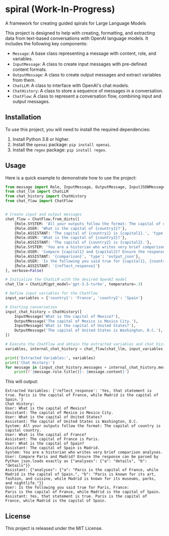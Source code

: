 # spiral (Work-In-Progress)
A framework for creating guided spirals for Large Language Models

This project is designed to help with creating, formatting, and extracting data from text-based conversations with OpenAI language models. It includes the following key components:

*   `Message`: A base class representing a message with content, role, and variables.
*   `InputMessage`: A class to create input messages with pre-defined content formats.
*   `OutputMessage`: A class to create output messages and extract variables from them.
*   `ChatLLM`: A class to interface with OpenAI's chat models.
*   `ChatHistory`: A class to store a sequence of messages in a conversation.
*   `ChatFlow`: A class to represent a conversation flow, combining input and output messages.

Installation
------------

To use this project, you will need to install the required dependencies:

1.  Install Python 3.8 or higher.
2.  Install the `openai` package: `pip install openai`.
3.  Install the `regex` package: `pip install regex`.

Usage
-----

Here is a quick example to demonstrate how to use the project:

```python
from message import Role, InputMessage, OutputMessage, InputJSONMessage, OutputJSONMessage
from chat_llm import ChatLLM
from chat_history import ChatHistory
from chat_flow import ChatFlow


# Create input and output messages
chat_flow = ChatFlow.from_dicts([
    {Role.SYSTEM: 'All your outputs follow the format: The capital of country is capital country.'},
    {Role.USER: 'What is the capital of {country1}?'},
    {Role.ASSISTANT: 'The capital of {country1} is {capital1}.', 'type': 'output'},  # optionally specify the type of message for USER/ASSISTANT
    {Role.USER: 'What is the capital of {country2}?'},
    {Role.ASSISTANT: 'The capital of {country2} is {capital2}.'},
    {Role.SYSTEM: 'You are a historian who writes very brief comparison analyses.'},
    {Role.USER: 'Compare {capital1} and {capital2}? Ensure the response can be parsed by Python json.loads exactly as {{"analyses": {{"a": "details", "b": "details"}}}}'},
    {Role.ASSISTANT: '{comparison}', 'type': 'output_json'},
    {Role.USER: 'Is the following you said true for {capital1}, {country1}:\n{comparison.analyses.a}', 'type': 'input_json', 'expected_input_varnames': {'comparison.analyses.a'}},
    {Role.ASSISTANT: '{reflect_response}'}
], verbose=False)

# Initialize the ChatLLM with the desired OpenAI model
chat_llm = ChatLLM(gpt_model='gpt-3.5-turbo', temperature=.3)

# Define input variables for the ChatFlow
input_variables = {'country1': 'France', 'country2': 'Spain'}

# Starting conversation
input_chat_history = ChatHistory([
    InputMessage('What is the capital of Mexico?'),
    OutputMessage('The capital of Mexico is Mexico City.'),
    InputMessage('What is the capital of United States?'),
    OutputMessage('The capital of United States is Washington, D.C.'),
])

# Execute the ChatFlow and obtain the extracted variables and chat history
variables, internal_chat_history = chat_flow(chat_llm, input_variables, input_chat_history=input_chat_history)

print('Extracted Variables:', variables)
print('Chat History:')
for message in (input_chat_history.messages + internal_chat_history.messages):
    print(f'{message.role.title()}: {message.content}')
```

This will output:

```
Extracted Variables: {'reflect_response': 'Yes, that statement is true. Paris is the capital of France, while Madrid is the capital of Spain.'}
Chat History:
User: What is the capital of Mexico?
Assistant: The capital of Mexico is Mexico City.
User: What is the capital of United States?
Assistant: The capital of United States is Washington, D.C.
System: All your outputs follow the format: The capital of country is capital country.
User: What is the capital of France?
Assistant: The capital of France is Paris.
User: What is the capital of Spain?
Assistant: The capital of Spain is Madrid.
System: You are a historian who writes very brief comparison analyses.
User: Compare Paris and Madrid? Ensure the response can be parsed by Python json.loads exactly as {"analyses": {"a": "details", "b": "details"}}
Assistant: {"analyses": {"a": "Paris is the capital of France, while Madrid is the capital of Spain.", "b": "Paris is known for its art, fashion, and cuisine, while Madrid is known for its museums, parks, and nightlife."}}
User: Is the following you said true for Paris, France:
Paris is the capital of France, while Madrid is the capital of Spain.
Assistant: Yes, that statement is true. Paris is the capital of France, while Madrid is the capital of Spain.
```

License
-------

This project is released under the MIT License.
